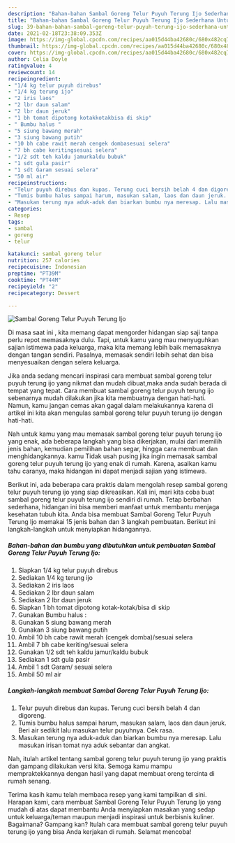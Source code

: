 ```yaml
---
description: "Bahan-bahan Sambal Goreng Telur Puyuh Terung Ijo Sederhana Untuk Jualan"
title: "Bahan-bahan Sambal Goreng Telur Puyuh Terung Ijo Sederhana Untuk Jualan"
slug: 39-bahan-bahan-sambal-goreng-telur-puyuh-terung-ijo-sederhana-untuk-jualan
date: 2021-02-18T23:38:09.353Z
image: https://img-global.cpcdn.com/recipes/aa015d44ba42680c/680x482cq70/sambal-goreng-telur-puyuh-terung-ijo-foto-resep-utama.jpg
thumbnail: https://img-global.cpcdn.com/recipes/aa015d44ba42680c/680x482cq70/sambal-goreng-telur-puyuh-terung-ijo-foto-resep-utama.jpg
cover: https://img-global.cpcdn.com/recipes/aa015d44ba42680c/680x482cq70/sambal-goreng-telur-puyuh-terung-ijo-foto-resep-utama.jpg
author: Celia Doyle
ratingvalue: 4
reviewcount: 14
recipeingredient:
- "1/4 kg telur puyuh direbus"
- "1/4 kg terung ijo"
- "2 iris laos"
- "2 lbr daun salam"
- "2 lbr daun jeruk"
- "1 bh tomat dipotong kotakkotakbisa di skip"
- " Bumbu halus "
- "5 siung bawang merah"
- "3 siung bawang putih"
- "10 bh cabe rawit merah cengek dombasesuai selera"
- "7 bh cabe keritingsesuai selera"
- "1/2 sdt teh kaldu jamurkaldu bubuk"
- "1 sdt gula pasir"
- "1 sdt Garam sesuai selera"
- "50 ml air"
recipeinstructions:
- "Telur puyuh direbus dan kupas. Terung cuci bersih belah 4 dan digoreng."
- "Tumis bumbu halus sampai harum, masukan salam, laos dan daun jeruk. Beri air sedikit lalu masukan telur puyuhnya. Cek rasa."
- "Masukan terung nya aduk-aduk dan biarkan bumbu nya meresap. Lalu masukan irisan tomat nya aduk sebantar dan angkat."
categories:
- Resep
tags:
- sambal
- goreng
- telur

katakunci: sambal goreng telur 
nutrition: 257 calories
recipecuisine: Indonesian
preptime: "PT39M"
cooktime: "PT44M"
recipeyield: "2"
recipecategory: Dessert

---
```



![Sambal Goreng Telur Puyuh Terung Ijo](https://img-global.cpcdn.com/recipes/aa015d44ba42680c/680x482cq70/sambal-goreng-telur-puyuh-terung-ijo-foto-resep-utama.jpg)

Di masa  saat ini , kita memang dapat mengorder hidangan siap saji tanpa perlu repot memasaknya dulu. Tapi, untuk kamu yang mau menyuguhkan sajian istimewa pada keluarga, maka kita memang lebih baik memasaknya dengan tangan sendiri. Pasalnya, memasak sendiri lebih sehat dan bisa menyesuaikan dengan selera keluarga.

Jika anda sedang mencari inspirasi cara membuat sambal goreng telur puyuh terung ijo yang nikmat dan mudah dibuat,maka anda sudah berada di tempat yang tepat. Cara membuat sambal goreng telur puyuh terung ijo  sebenarnya mudah dilakukan jika kita membuatnya dengan hati-hati. Namun, kamu jangan cemas akan gagal dalam melakukannya 
karena di artikel ini kita akan mengulas sambal goreng telur puyuh terung ijo dengan hati-hati.  



Nah untuk kamu yang mau memasak sambal goreng telur puyuh terung ijo yang enak, ada beberapa langkah yang bisa dikerjakan, mulai dari memilih jenis bahan, kemudian pemilihan bahan segar, hingga cara membuat dan menghidangkannya. kamu Tidak usah pusing jika ingin memasak sambal goreng telur puyuh terung ijo yang enak di rumah. Karena, asalkan kamu  tahu caranya, maka hidangan ini dapat menjadi sajian yang istimewa.

Berikut ini, ada beberapa cara praktis  dalam mengolah resep sambal goreng telur puyuh terung ijo yang siap dikreasikan. Kali ini, mari kita coba buat sambal goreng telur puyuh terung ijo sendiri di rumah. Tetap berbahan sederhana, hidangan ini bisa memberi manfaat untuk membantu menjaga kesehatan tubuh kita. Anda bisa membuat Sambal Goreng Telur Puyuh Terung Ijo memakai 15 jenis bahan dan 3 langkah pembuatan. Berikut ini langkah-langkah untuk menyiapkan hidangannya.

<!--inarticleads1-->

##### Bahan-bahan dan bumbu yang dibutuhkan untuk pembuatan Sambal Goreng Telur Puyuh Terung Ijo:

1. Siapkan 1/4 kg telur puyuh direbus
1. Sediakan 1/4 kg terung ijo
1. Sediakan 2 iris laos
1. Sediakan 2 lbr daun salam
1. Sediakan 2 lbr daun jeruk
1. Siapkan 1 bh tomat dipotong kotak-kotak/bisa di skip
1. Gunakan  Bumbu halus :
1. Gunakan 5 siung bawang merah
1. Gunakan 3 siung bawang putih
1. Ambil 10 bh cabe rawit merah (cengek domba)/sesuai selera
1. Ambil 7 bh cabe keriting/sesuai selera
1. Gunakan 1/2 sdt teh kaldu jamur/kaldu bubuk
1. Sediakan 1 sdt gula pasir
1. Ambil 1 sdt Garam/ sesuai selera
1. Ambil 50 ml air




<!--inarticleads2-->

##### Langkah-langkah membuat Sambal Goreng Telur Puyuh Terung Ijo:

1. Telur puyuh direbus dan kupas. Terung cuci bersih belah 4 dan digoreng.
1. Tumis bumbu halus sampai harum, masukan salam, laos dan daun jeruk. Beri air sedikit lalu masukan telur puyuhnya. Cek rasa.
1. Masukan terung nya aduk-aduk dan biarkan bumbu nya meresap. Lalu masukan irisan tomat nya aduk sebantar dan angkat.




Nah, itulah artikel tentang  sambal goreng telur puyuh terung ijo  yang praktis dan gampang dilakukan versi kita. Semoga kamu mampu mempraktekkannya dengan hasil yang dapat membuat oreng tercinta di rumah senang. 

Terima kasih kamu telah membaca resep yang kami tampilkan di sini. Harapan kami, cara membuat  Sambal Goreng Telur Puyuh Terung Ijo yang mudah di atas dapat membantu Anda menyiapkan masakan yang sedap untuk keluarga/teman maupun menjadi inspirasi untuk berbisnis kuliner. Bagaimana? Gampang kan? Itulah cara membuat sambal goreng telur puyuh terung ijo yang bisa Anda kerjakan di rumah. Selamat mencoba!

